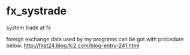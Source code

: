 # fx_systrade
system trade at fx

foreign exchange data used by my programs can be got with procedure below.
http://fxst24.blog.fc2.com/blog-entry-241.html
